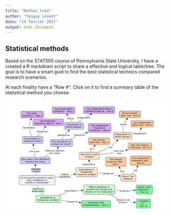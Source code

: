 ```yaml
---
title: "Methos_tree"
author: "Tanguy Levent"
date: "24 février 2017"
output: html_document
---
```


## Statistical methods  

Based on the STAT500 course of Pennsylvania State University, I have a created a 
R markdown script to share a effective and logical table/tree. The goal is to have
a smart guid to find the best statistical technics compared research scenarios.

At each finality have a "Row #". Click on it to find a summary table of the statistical method you choose.  

![Sample panel plot](Methods_tree.png)